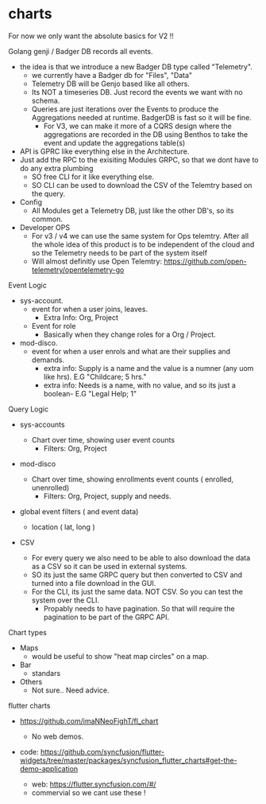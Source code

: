 # charts

For now we only want the absolute basics for V2 !!


Golang genji / Badger DB records all events.
- the idea is that we introduce a new Badger DB type called "Telemetry".
	- we currently have a Badger db for "Files", "Data"
	- Telemetry DB will be Genjo based like all others.
	- Its NOT a timeseries DB. Just record the events we want with no schema.
	- Queries are just iterations over the Events to produce the Aggregations needed at runtime. BadgerDB is fast so it will be fine.
		- For V3, we can make it more of a CQRS design where the aggregations are recorded in the DB using Benthos to take the event and update the aggregations table(s)
- API is GPRC like everything else in the Architecture.
- Just add the RPC to the exisiting Modules GRPC, so that we dont have to do any extra plumbing
	- SO free CLI for it like everything else.
	- SO CLI can be used to download the CSV of the Telemtry based on the query.
- Config
	- All Modules get a Telemetry DB, just like the other DB's, so its common.
- Developer OPS
	- For v3 / v4 we can use the same system for Ops telemtry. After all the whole idea of this product is to be independent of the cloud and so the Telemetry needs to be part of the system itself
	- Will almost definitly use Open Telemtry: https://github.com/open-telemetry/opentelemetry-go

Event Logic

- sys-account.
	- event for when a user joins, leaves.
		- Extra Info: Org, Project
	- Event for role
		- Basically when they change roles for a Org / Project.
- mod-disco.
	- event for when a user enrols and what are their supplies and demands.
		- extra info: Supply is a name and the value is a numner (any uom like hrs). E.G "Childcare; 5 hrs."
		- extra info: Needs is a name, with no value, and so its just a boolean- E.G "Legal Help; 1"

Query Logic

- sys-accounts
	- Chart over time, showing user event counts
		- Filters: Org, Project
- mod-disco
	- Chart over time, showing enrollments event counts ( enrolled, unenrolled)
		- Filters:  Org, Project, supply and needs.
- global event filters ( and event data)
	- location ( lat, long )

- CSV
	- For every query we also need to be able to also download the data as a CSV so it can be used in external systems.
	- SO its just the same GRPC query but then converted to CSV and turned into a file download in the GUI.
	- For the CLI, its just the same data. NOT CSV. So you can test the system over the CLI.
		- Propably needs to have pagination. So that will require the pagination to be part of the GRPC API.

Chart types

- Maps
	- would be useful to show "heat map circles" on a map.
- Bar
	- standars
- Others 
	- Not sure.. Need advice.

flutter charts
- https://github.com/imaNNeoFighT/fl_chart
	- No web demos.

- code: https://github.com/syncfusion/flutter-widgets/tree/master/packages/syncfusion_flutter_charts#get-the-demo-application
	- web: https://flutter.syncfusion.com/#/
	- commervial so we cant use these !

